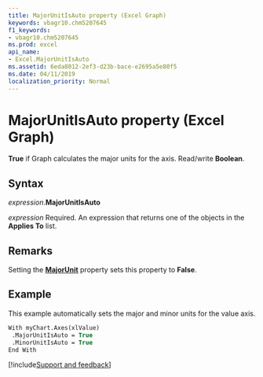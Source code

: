 ```yaml
---
title: MajorUnitIsAuto property (Excel Graph)
keywords: vbagr10.chm5207645
f1_keywords:
- vbagr10.chm5207645
ms.prod: excel
api_name:
- Excel.MajorUnitIsAuto
ms.assetid: 6eda8012-2ef3-d23b-bace-e2695a5e80f5
ms.date: 04/11/2019
localization_priority: Normal
---
```



# MajorUnitIsAuto property (Excel Graph)

**True** if Graph calculates the major units for the axis. Read/write **Boolean**.

## Syntax

_expression_.**MajorUnitIsAuto**

_expression_ Required. An expression that returns one of the objects in the **Applies To** list.

## Remarks

Setting the **[MajorUnit](Excel.MajorUnit.md)** property sets this property to **False**.

## Example

This example automatically sets the major and minor units for the value axis.

```vb
With myChart.Axes(xlValue) 
 .MajorUnitIsAuto = True 
 .MinorUnitIsAuto = True 
End With
```

[!include[Support and feedback](~/includes/feedback-boilerplate.md)]